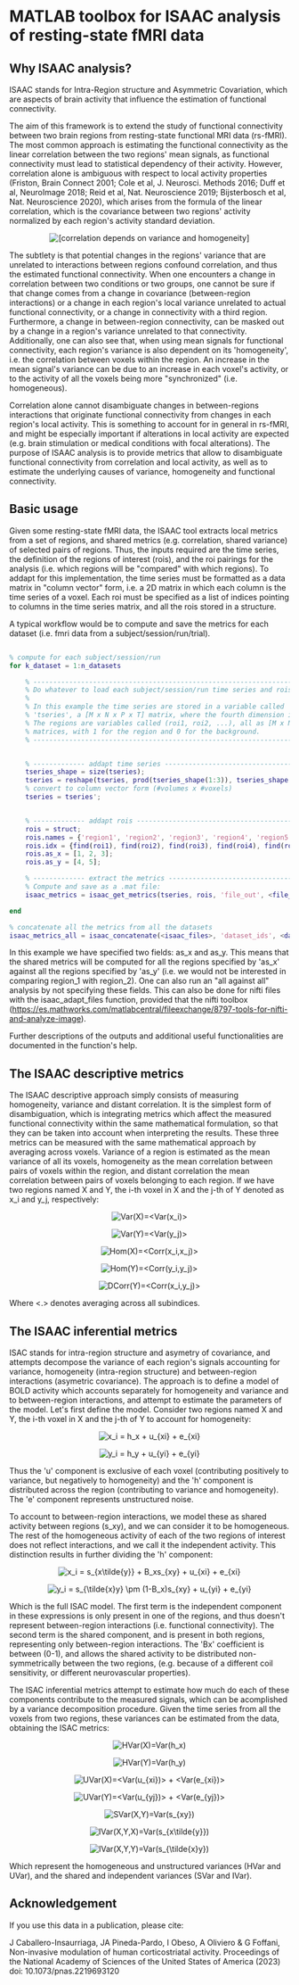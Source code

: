 # MATLAB toolbox for ISAAC analysis of resting-state fMRI data

## Why ISAAC analysis?

ISAAC stands for Intra-Region structure and Asymmetric Covariation, which are aspects of brain activity that influence the estimation of functional connectivity.

The aim of this framework is to extend the study of functional connectivity between two brain regions from resting-state functional MRI data (rs-fMRI). The most common approach is estimating the functional connectivity as the linear correlation between the two regions' mean signals, as functional connectivity must lead to statistical dependency of their activity. However, correlation alone is ambiguous with respect to local activity properties (Friston, Brain Connect 2001; Cole et al, J. Neurosci. Methods 2016; Duff et al, NeuroImage 2018; Reid et al, Nat. Neuroscience 2019; Bijsterbosch et al, Nat. Neuroscience 2020), which arises from the formula of the linear correlation, which is the covariance between two regions' activity normalized by each region's activity standard deviation.

<p align="center"> <img src="images/README/fc_ambiguity.svg" alt="[correlation depends on variance and homogeneity]"/> </p>

The subtlety is that potential changes in the regions' variance that are unrelated to interactions between regions confound correlation, and thus the estimated functional connectivity. When one encounters a change in correlation between two conditions or two groups, one cannot be sure if that change comes from a change in covariance (between-region interactions) or a change in each region's local variance unrelated to actual functional connectivity, or a change in connectivity with a third region. Furthermore, a change in between-region connectivity, can be masked out by a change in a region's variance unrelated to that connectivity. Additionally, one can also see that, when using mean signals for functional connectivity, each region's variance is also dependent on its 'homogeneity', i.e. the correlation between voxels within the region. An increase in the mean signal's variance can be due to an increase in each voxel's activity, or to the activity of all the voxels being more "synchronized" (i.e. homogeneous).

Correlation alone cannot disambiguate changes in between-regions interactions that originate functional connectivity from changes in each region's local activity. This is something to account for in general in rs-fMRI, and might be especially important if alterations in local activity are expected (e.g. brain stimulation or medical conditions with focal alterations). The purpose of ISAAC analysis is to provide metrics that allow to disambiguate functional connectivity from correlation and local activity, as well as to estimate the underlying causes of variance, homogeneity and functional connectivity.

## Basic usage

Given some resting-state fMRI data, the ISAAC tool extracts local metrics from a set of regions, and shared metrics (e.g. correlation, shared variance) of selected pairs of regions. Thus, the inputs required are the time series, the definition of the regions of interest (rois), and the roi pairings for the analysis (i.e. which regions will be "compared" with which regions). To addapt for this implementation, the time series must be formatted as a data matrix in "column vector" form, i.e. a 2D matrix in which each column is the time series of a voxel. Each roi must be specified as a list of indices pointing to columns in the time series matrix, and all the rois stored in a structure.

A typical workflow would be to compute and save the metrics for each dataset (i.e. fmri data from a subject/session/run/trial).

```matlab

% compute for each subject/session/run
for k_dataset = 1:n_datasets

    % ---------------------------------------------------------------------
    % Do whatever to load each subject/session/run time series and rois.
    %
    % In this example the time series are stored in a variable called
    % 'tseries', a [M x N x P x T] matrix, where the fourth dimension is time.
    % The regions are variables called (roi1, roi2, ...), all as [M x N x P]
    % matrices, with 1 for the region and 0 for the background. 
    % ---------------------------------------------------------------------


    % ------------- addapt time series ------------------------------------
    tseries_shape = size(tseries);
    tseries = reshape(tseries, prod(tseries_shape(1:3)), tseries_shape(4));
    % convert to column vector form (#volumes x #voxels)
    tseries = tseries';


    % ------------- addapt rois -------------------------------------------
    rois = struct;
    rois.names = {'region1', 'region2', 'region3', 'region4', 'region5'};
    rois.idx = {find(roi1), find(roi2), find(roi3), find(roi4), find(roi5)};
    rois.as_x = [1, 2, 3];
    rois.as_y = [4, 5];

    % ------------- extract the metrics -----------------------------------
    % Compute and save as a .mat file:
    isaac_metrics = isaac_get_metrics(tseries, rois, 'file_out', <file_out>);

end

% concatenate all the metrics from all the datasets
isaac_metrics_all = isaac_concatenate(<isaac_files>, 'dataset_ids', <dataset_ids>, 'file_out', <file_concatenated>);

```

In this example we have specified two fields: as_x and as_y. This means that the shared metrics will be computed for all the regions specified by 'as_x' against all the regions specified by 'as_y' (i.e. we would not be interested in comparing region_1 with region_2). One can also run an "all against all" analysis by not specifying these fields. This can also be done for nifti files with the isaac_adapt_files function, provided that the nifti toolbox (https://es.mathworks.com/matlabcentral/fileexchange/8797-tools-for-nifti-and-analyze-image).

Further descriptions of the outputs and additional useful functionalities are documented in the function's help.

## The ISAAC descriptive metrics

The ISAAC descriptive approach simply consists of measuring homogeneity, variance and distant correlation. It is the simplest form of disambiguation, which is integrating metrics which affect the measured functional connectivity within the same mathematical formulation, so that they can be taken into account when interpreting the results. These three metrics can be measured with the same mathematical approach by averaging across voxels. Variance of a region is estimated as the mean variance of all its voxels, homogeneity as the mean correlation between pairs of voxels within the region, and distant correlation the mean correlation between pairs of voxels belonging to each region. If we have two regions named X and Y, the i-th voxel in X and the j-th of Y denoted as x_i and y_j, respectively:


<p align="center"> <img src="https://render.githubusercontent.com/render/math?math=\color{Gray} \Large Var(X)=<Var(x_i)>" alt="Var(X)=<Var(x_i)>"> </p>
<p align="center"> <img src="https://render.githubusercontent.com/render/math?math=\color{Gray} \Large Var(Y)=<Var(y_j)>" alt="Var(Y)=<Var(y_j)>"> </p>

<p align="center"> <img src="https://render.githubusercontent.com/render/math?math=\color{Gray} \Large Hom(X)=<Corr(x_i,x_j)>" alt="Hom(X)=<Corr(x_i,x_j)>"> </p>
<p align="center"> <img src="https://render.githubusercontent.com/render/math?math=\color{Gray} \Large Hom(Y)=<Corr(y_i,y_j)>" alt="Hom(Y)=<Corr(y_i,y_j)>"> </p>
<p align="center"> <img src="https://render.githubusercontent.com/render/math?math=\color{Gray} \Large DCorr(Y)=<Corr(x_i,y_j)>" alt="DCorr(Y)=<Corr(x_i,y_j)>"> </p>

Where <.> denotes averaging across all subindices.

## The ISAAC inferential metrics

ISAC stands for intra-region structure and asymetry of covariance, and attempts decompose the variance of each region's signals accounting for variance, homogeneity (intra-region structure) and between-region interactions (asymetric covariance). The approach is to define a model of BOLD activity which accounts separately for homogeneity and variance and to between-region interactions, and attempt to estimate the parameters of the model. Let's first define the model. Consider two regions named X and Y, the i-th voxel in X and the j-th of Y to account for homogeneity:

<p align="center"> <img src="https://render.githubusercontent.com/render/math?math=\color{Gray} \Large x_i = h_x %2B u_{xi} %2B e_{xi}" alt="x_i = h_x + u_{xi} + e_{xi}"> </p>
<p align="center"> <img src="https://render.githubusercontent.com/render/math?math=\color{Gray} \Large y_i = h_y %2B u_{yi} %2B e_{yi}" alt="y_i = h_y + u_{yi} + e_{yi}"> </p>

Thus the 'u' component is exclusive of each voxel (contributing positively to variance, but negatively to homogeneity) and the 'h' component is distributed across the region (contributing to variance and homogeneity). The 'e' component represents unstructured noise.

To account to between-region interactions, we model these as shared activity between regions (s_xy), and we can consider it to be homogeneous. The rest of the homogeneous activity of each of the two regions of interest does not reflect interactions, and we call it the independent activity. This distinction results in further dividing the 'h' component:

<p align="center"> <img src="https://render.githubusercontent.com/render/math?math=\color{Gray} \Large x_i = s_{x\tilde{y}} %2B B_xs_{xy} %2B u_{xi} %2B e_{xi}" alt="x_i = s_{x\tilde{y}} + B_xs_{xy} + u_{xi} + e_{xi}"> </p>
<p align="center"> <img src="https://render.githubusercontent.com/render/math?math=\color{Gray} \Large y_i = s_{\tilde{x}y} \pm (1-B_x)s_{xy} %2B u_{yi} %2B e_{yi}" alt="y_i = s_{\tilde{x}y} \pm (1-B_x)s_{xy} + u_{yi} + e_{yi}"> </p>

Which is the full ISAC model. The first term is the independent component in these expressions is only present in one of the regions, and thus doesn't represent between-region interactions (i.e. functional connectivity). The second term is the shared component, and is present in both regions, representing only between-region interactions. The 'Bx' coefficient is between (0-1), and allows the shared activity to be distributed non-symmetrically between the two regions, (e.g. because of a different coil sensitivity, or different neurovascular properties). 

The ISAC inferential metrics attempt to estimate how much do each of these components contribute to the measured signals, which can be acomplished by a variance decomposition procedure. Given the time series from all the voxels from two regions, these variances can be estimated from the data, obtaining the ISAC metrics:

<p align="center"> <img src="https://render.githubusercontent.com/render/math?math=\color{Gray} \Large HVar(X)=Var(h_x)" alt="HVar(X)=Var(h_x)"> </p>
<p align="center"> <img src="https://render.githubusercontent.com/render/math?math=\color{Gray} \Large HVar(Y)=Var(h_y)" alt="HVar(Y)=Var(h_y)"> </p>
<p align="center"> <img src="https://render.githubusercontent.com/render/math?math=\color{Gray} \Large UVar(X)=<Var(u_{xi})> %2B <Var(e_{xi})>" alt="UVar(X)=<Var(u_{xi})> + <Var(e_{xi})>"> </p>
<p align="center"> <img src="https://render.githubusercontent.com/render/math?math=\color{Gray} \Large UVar(Y)=<Var(u_{yj})> %2B <Var(e_{yj})>" alt="UVar(Y)=<Var(u_{yj})> + <Var(e_{yj})>"> </p>
<p align="center"> <img src="https://render.githubusercontent.com/render/math?math=\color{Gray} \Large SVar(X,Y)=Var(s_{xy})" alt="SVar(X,Y)=Var(s_{xy})"> </p>
<p align="center"> <img src="https://render.githubusercontent.com/render/math?math=\color{Gray} \Large IVar(X,Y,X)=Var(s_{x\tilde{y}})" alt="IVar(X,Y,X)=Var(s_{x\tilde{y}})"> </p>
<p align="center"> <img src="https://render.githubusercontent.com/render/math?math=\color{Gray} \Large IVar(X,Y,Y)=Var(s_{\tilde{x}y})" alt="IVar(X,Y,Y)=Var(s_{\tilde{x}y})"> </p>

Which represent the homogeneous and unstructured variances (HVar and UVar), and the shared and independent variances (SVar and IVar).


## Acknowledgement
If you use this data in a publication, please cite:

J Caballero-Insaurriaga, JA Pineda-Pardo, I Obeso, A Oliviero & G Foffani, Non-invasive modulation of human corticostriatal activity. Proceedings of the National Academy of Sciences of the United States of America (2023) doi: 10.1073/pnas.2219693120
